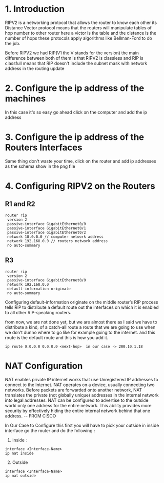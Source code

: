 # 1. Introduction
RIPV2 is a networking protocol that allows the router to know each other its Distance Vector protocol means that the 
routers will manipulate tables of hop number to other router here a victor is the table and the distance is the number
of hops these protocols apply algorithms like Bellman-Ford to do the job.

Before RIPV2 we had RIP(V1 the V stands for the version) the main difference between both of them is that RIPV2 is classless
and RIP is classfull means that RIP doesn't include the subnet mask with network address in the routing update

# 2. Configure the ip address of the machines 
In this case it's so easy go ahead click on the computer and add the ip address

# 3. Configure the ip address of the Routers Interfaces
Same thing don't waste your time, click on the router and add ip addresses as the schema show in the png file 

# 4. Configuring RIPV2 on the Routers

## R1 and R2
```
router rip
 version 2
 passive-interface GigabitEthernet0/0
 passive-interface GigabitEthernet0/1
 passive-interface GigabitEthernet0/2
 network 10.0.0.0 // computer network address
 network 192.168.0.0 // routers network address
 no auto-summary
```


## R3

```
router rip
 version 2
 passive-interface GigabitEthernet0/0
 network 192.168.0.0
 default-information originate
 no auto-summary
```
Configuring default-information originate on the middle router’s RIP process tells RIP to distribute a
default route out the interfaces on which it is enabled to all other RIP-speaking routers.

from now, we are not done yet, but we are almost there as I said we have to distribute a kind, of a catch-all route a 
route that we are going to use when we don't dunno where to go like for example going to the internet. and this route is
the default route and this is how you add it.
```
ip route 0.0.0.0 0.0.0.0 <next-hop>  in our case -> 200.10.1.18  
```
# NAT Configuration
NAT enables private IP internet works that use Unregistered IP addresses to connect to the Internet.
NAT operates on a device, usually connecting two networks. Before packets are forwarded onto another network, 
NAT translates the private (not globally unique) addresses in the internal network into legal addresses.
NAT can be configured to advertise to the outside world only one address for the entire network. 
This ability provides more security by effectively hiding the entire internal network behind that one address.
-- FROM CISCO

In Our Case to Configure this first you will have to pick your outside in inside interface go the router
and do the following :

1. Inside :
```
interface <Interface-Name>
ip nat inside
```
2. Outside
```
interface <Interface-Name>
ip nat outside
```



